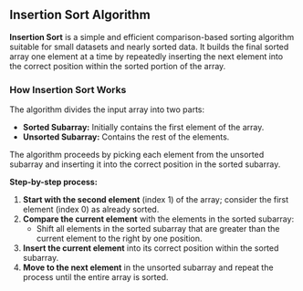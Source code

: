 ## Insertion Sort Algorithm

**Insertion Sort** is a simple and efficient comparison-based sorting algorithm suitable for small datasets and nearly sorted data. It builds the final sorted array one element at a time by repeatedly inserting the next element into the correct position within the sorted portion of the array.

### How Insertion Sort Works

The algorithm divides the input array into two parts:
- **Sorted Subarray:** Initially contains the first element of the array.
- **Unsorted Subarray:** Contains the rest of the elements.

The algorithm proceeds by picking each element from the unsorted subarray and inserting it into the correct position in the sorted subarray.

**Step-by-step process:**
1. **Start with the second element** (index 1) of the array; consider the first element (index 0) as already sorted.
2. **Compare the current element** with the elements in the sorted subarray:
   - Shift all elements in the sorted subarray that are greater than the current element to the right by one position.
3. **Insert the current element** into its correct position within the sorted subarray.
4. **Move to the next element** in the unsorted subarray and repeat the process until the entire array is sorted.